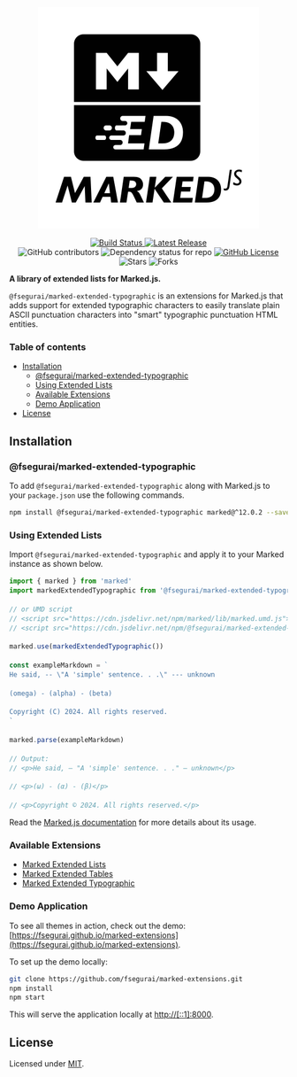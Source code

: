 <p align="center">
  <img alt="Marked Extensions Logo" src="https://raw.githubusercontent.com/fsegurai/marked-extensions/main/demo/public/marked-extensions.svg">
</p>

<p align="center">
  <a href="https://github.com/fsegurai/marked-extensions/actions/workflows/release-library.yml">
      <img src="https://github.com/fsegurai/marked-extensions/actions/workflows/release-library.yml/badge.svg"
          alt="Build Status">
  </a>
  <a href="https://www.npmjs.org/package/@fsegurai/marked-extended-typographic">
      <img src="https://img.shields.io/npm/v/@fsegurai/marked-extended-typographic.svg"
          alt="Latest Release">
  </a>
  <br>
  <img alt="GitHub contributors" src="https://img.shields.io/github/contributors/fsegurai/marked-extensions">
  <img alt="Dependency status for repo" src="https://img.shields.io/librariesio/github/fsegurai/marked-extensions">
  <a href="https://opensource.org/licenses/MIT">
    <img alt="GitHub License" src="https://img.shields.io/github/license/fsegurai/marked-extensions">
  </a>
  <br>
  <img alt="Stars" src="https://img.shields.io/github/stars/fsegurai/marked-extensions?style=square&labelColor=343b41"/> 
  <img alt="Forks" src="https://img.shields.io/github/forks/fsegurai/marked-extensions?style=square&labelColor=343b41"/>
</p>

**A library of extended lists for Marked.js.**

`@fsegurai/marked-extended-typographic` is an extensions for Marked.js that adds support for extended typographic characters to easily translate plain ASCII punctuation characters into "smart" typographic punctuation HTML entities.

### Table of contents

- [Installation](#installation)
    - [@fsegurai/marked-extended-typographic](#fseguraimarked-extended-typographic)
    - [Using Extended Lists](#using-extended-lists)
    - [Available Extensions](#available-extensions)
    - [Demo Application](#demo-application)
- [License](#license)

## Installation

### @fsegurai/marked-extended-typographic

To add `@fsegurai/marked-extended-typographic` along with Marked.js to your `package.json` use the following commands.

```bash
npm install @fsegurai/marked-extended-typographic marked@^12.0.2 --save
```

### Using Extended Lists

Import `@fsegurai/marked-extended-typographic` and apply it to your Marked instance as shown below.

```javascript
import { marked } from 'marked'
import markedExtendedTypographic from '@fsegurai/marked-extended-typographic'

// or UMD script
// <script src="https://cdn.jsdelivr.net/npm/marked/lib/marked.umd.js"></script>
// <script src="https://cdn.jsdelivr.net/npm/@fsegurai/marked-extended-typographic/lib/index.umd.js"></script>

marked.use(markedExtendedTypographic())

const exampleMarkdown = `
He said, -- \"A 'simple' sentence. . .\" --- unknown

(omega) - (alpha) - (beta)

Copyright (C) 2024. All rights reserved.
`

marked.parse(exampleMarkdown)

// Output:
// <p>He said, — "A 'simple' sentence. . ." — unknown</p>

// <p>(ω) - (α) - (β)</p>

// <p>Copyright © 2024. All rights reserved.</p>
```

Read the [Marked.js documentation](https://marked.js.org/) for more details about its usage.

### Available Extensions

- [Marked Extended Lists](https://github.com/fsegurai/marked-extensions/tree/main/packages/marked-extended-lists)
- [Marked Extended Tables](https://github.com/fsegurai/marked-extensions/tree/main/packages/marked-extended-tables)
- [Marked Extended Typographic](https://github.com/fsegurai/marked-extensions/tree/main/packages/marked-extended-typographic)

### Demo Application

To see all themes in action, check out the
demo: [https://fsegurai.github.io/marked-extensions](https://fsegurai.github.io/marked-extensions).

To set up the demo locally:

```bash
git clone https://github.com/fsegurai/marked-extensions.git
npm install
npm start
```

This will serve the application locally at [http://[::1]:8000](http://[::1]:8000).

## License

Licensed under [MIT](https://opensource.org/licenses/MIT).